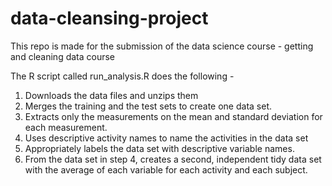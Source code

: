 # data-cleansing-project
This repo is made for the submission of the data science course - getting and cleaning data course

The R script called run_analysis.R does the following -

1. Downloads the data files and unzips them
2. Merges the training and the test sets to create one data set.
3. Extracts only the measurements on the mean and standard deviation for each measurement.
4. Uses descriptive activity names to name the activities in the data set
5. Appropriately labels the data set with descriptive variable names.
6. From the data set in step 4, creates a second, independent tidy data set with the average of each variable for each activity and each subject.
